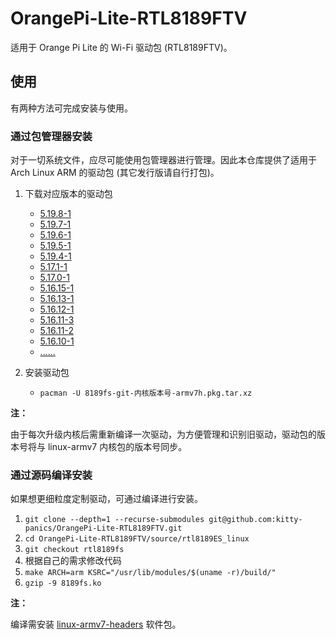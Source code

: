 # OrangePi-Lite-RTL8189FTV

适用于 Orange Pi Lite 的 Wi-Fi 驱动包 (RTL8189FTV)。

## 使用

有两种方法可完成安装与使用。

### 通过包管理器安装

对于一切系统文件，应尽可能使用包管理器进行管理。因此本仓库提供了适用于 Arch Linux ARM
的驱动包 (其它发行版请自行打包)。

1. 下载对应版本的驱动包
    - [5.19.8-1]
    - [5.19.7-1]
    - [5.19.6-1]
    - [5.19.5-1]
    - [5.19.4-1]
    - [5.17.1-1]
    - [5.17.0-1]
    - [5.16.15-1]
    - [5.16.13-1]
    - [5.16.12-1]
    - [5.16.11-3]
    - [5.16.11-2]
    - [5.16.10-1]
    - [......]

2. 安装驱动包
    - `pacman -U 8189fs-git-内核版本号-armv7h.pkg.tar.xz`

[5.19.8-1]: binary/5.19.8-1/8189fs-git-5.19.8-1-armv7h.pkg.tar.xz
[5.19.7-1]: binary/5.19.7-1/8189fs-git-5.19.7-1-armv7h.pkg.tar.xz
[5.19.6-1]: binary/5.19.6-1/8189fs-git-5.19.6-1-armv7h.pkg.tar.xz
[5.19.5-1]: binary/5.19.5-1/8189fs-git-5.19.5-1-armv7h.pkg.tar.xz
[5.19.4-1]: binary/5.19.4-1/8189fs-git-5.19.4-1-armv7h.pkg.tar.xz
[5.17.1-1]: binary/5.17.1-1/8189fs-git-5.17.1-1-armv7h.pkg.tar.xz
[5.17.0-1]: binary/5.17.0-1/8189fs-git-5.17.0-1-armv7h.pkg.tar.xz
[5.16.15-1]: binary/5.16.15-1/8189fs-git-5.16.15-1-armv7h.pkg.tar.xz
[5.16.13-1]: binary/5.16.13-1/8189fs-git-5.16.13-1-armv7h.pkg.tar.xz
[5.16.12-1]: binary/5.16.12-1/8189fs-git-5.16.12-1-armv7h.pkg.tar.xz
[5.16.11-3]: binary/5.16.11-3/8189fs-git-5.16.11-3-armv7h.pkg.tar.xz
[5.16.11-2]: binary/5.16.11-2/8189fs-git-5.16.11-2-armv7h.pkg.tar.xz
[5.16.10-1]: binary/5.16.10-1/8189fs-git-5.16.10-1-armv7h.pkg.tar.xz
[......]: binary

**注：**

由于每次升级内核后需重新编译一次驱动，为方便管理和识别旧驱动，驱动包的版本号将与 linux-armv7
内核包的版本号同步。

### 通过源码编译安装

如果想更细粒度定制驱动，可通过编译进行安装。

1. `git clone --depth=1 --recurse-submodules git@github.com:kitty-panics/OrangePi-Lite-RTL8189FTV.git`
2. `cd OrangePi-Lite-RTL8189FTV/source/rtl8189ES_linux`
3. `git checkout rtl8189fs`
4. 根据自己的需求修改代码
5. `make ARCH=arm KSRC="/usr/lib/modules/$(uname -r)/build/"`
6. `gzip -9 8189fs.ko`

**注：**

编译需安装 [linux-armv7-headers] 软件包。

[linux-armv7-headers]: https://archlinuxarm.org/packages/armv7h/linux-armv7-headers
